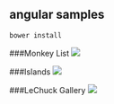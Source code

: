 angular samples
------

`bower install`


###[](monkey_list)Monkey List
![](https://i.cloudup.com/liuHJmGRU8.gif)

###Islands
![](https://i.cloudup.com/CmYK0gCWT5.gif)

###LeChuck Gallery
![](https://i.cloudup.com/s7jEkoEM1W.gif)
